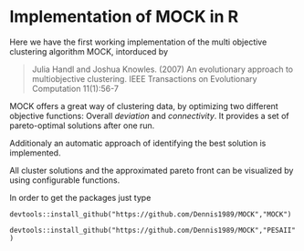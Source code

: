 # Implementation of MOCK in R

Here we have the first working implementation of the multi objective clustering algorithm MOCK, intorduced by 

> Julia Handl and Joshua Knowles. (2007) An evolutionary approach to multiobjective clustering. IEEE Transactions on Evolutionary Computation 11(1):56-7

MOCK offers a great way of clustering data, by optimizing two different objective functions: Overall _deviation_ and _connectivity_. It provides a set of pareto-optimal solutions after one run.

Additionaly an automatic approach of identifying the best solution is implemented.

All cluster solutions and the approximated pareto front can be visualized by using configurable functions.

In order to get the packages just type

`devtools::install_github("https://github.com/Dennis1989/MOCK","MOCK")`

`devtools::install_github("https://github.com/Dennis1989/MOCK","PESAII")`

